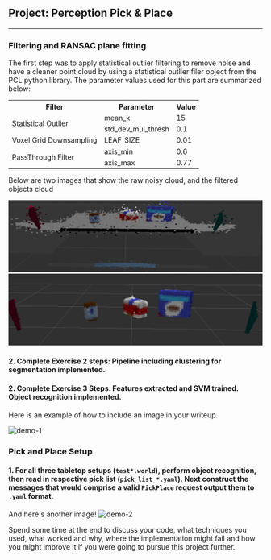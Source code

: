 ## Project: Perception Pick & Place


[//]: # (Image References)

[image1]: ./writeup_images/no_filter.png
[image2]: ./writeup_images/filtered.png

---
### Filtering and RANSAC plane fitting
The first step was to apply statistical outlier filtering to remove noise and have a cleaner point cloud by using a statistical outlier filer object from the PCL python library. The parameter values used for this part are summarized below:

<table class="tg">
  <tr>
    <th class="tg-us36">Filter<br></th>
    <th class="tg-us36">Parameter<br></th>
    <th class="tg-us36">Value</th>
  </tr>
  <tr>
    <td class="tg-us36" rowspan="2">Statistical Outlier<br></td>
    <td class="tg-us36">mean_k</td>
    <td class="tg-us36">15</td>
  </tr>
  <tr>
    <td class="tg-us36">std_dev_mul_thresh</td>
    <td class="tg-us36">0.1<br></td>
  </tr>
  <tr>
    <td class="tg-us36">Voxel Grid Downsampling</td>
    <td class="tg-us36">LEAF_SIZE</td>
    <td class="tg-us36">0.01</td>
  </tr>
  <tr>
    <td class="tg-yw4l" rowspan="2">PassThrough Filter<br></td>
    <td class="tg-yw4l">axis_min</td>
    <td class="tg-yw4l">0.6</td>
  </tr>
  <tr>
    <td class="tg-yw4l">axis_max</td>
    <td class="tg-yw4l">0.77<br></td>
  </tr>
</table>

Below are two images that show the raw noisy cloud, and the filtered objects cloud

![alt text][image1]
![alt text][image2]
#### 2. Complete Exercise 2 steps: Pipeline including clustering for segmentation implemented.  

#### 2. Complete Exercise 3 Steps.  Features extracted and SVM trained.  Object recognition implemented.
Here is an example of how to include an image in your writeup.

![demo-1](https://user-images.githubusercontent.com/20687560/28748231-46b5b912-7467-11e7-8778-3095172b7b19.png)

### Pick and Place Setup

#### 1. For all three tabletop setups (`test*.world`), perform object recognition, then read in respective pick list (`pick_list_*.yaml`). Next construct the messages that would comprise a valid `PickPlace` request output them to `.yaml` format.

And here's another image! 
![demo-2](https://user-images.githubusercontent.com/20687560/28748286-9f65680e-7468-11e7-83dc-f1a32380b89c.png)

Spend some time at the end to discuss your code, what techniques you used, what worked and why, where the implementation might fail and how you might improve it if you were going to pursue this project further.  


  

